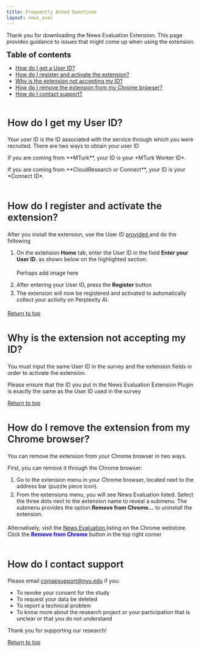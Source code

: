 ```yaml
---
title: Frequently Asked Questions
layout: news_eval
---
```

<a id="top"></a>
<html>
<head>
	<style>
		h2 {font-size: 25px;
		    font-weight:600;}
		ol li {padding-bottom:5px;}
		.extrapadding{padding:3px;}
		</style>	
</head>
<body>
<p>Thank you for downloading the News Evaluation Extension. This page provides guidance to issues that might come up when using the extension.</p>
<strong style="font-size: 20px;">Table of contents</strong>
	<ul>
		<li><a href="#userid">How do I get a User ID?</a></li>
		<li><a href="#activate">How do I register and activate the extension?</a></li>
		<li><a href="#invalid">Why is the extension not accepting my ID?</a></li>
		<li><a href="#remove">How do I remove the extension from my Chrome browser?</a></li>
		<li><a href="#help">How do I contact support?</a></li>
	</ul>

<div class="extrapadding">
 	<h2 id="userid">How do I get my User ID?</h2>
	<p>Your user ID is the ID associated with the service through which you were recruited. There are two ways to obtain your user ID</p>
	<p>If you are coming from **MTurk**, your ID is your *MTurk Worker ID*.</p>
	<p>If you are coming from **CloudResearch or Connect**, your ID is your *Connect ID*.</p>
</div>	
<div class="extrapadding">
	<h2 id="activate">How do I register and activate the extension?</h2>
	<p>After you install the extension, use the User ID <a href="#survey"> provided </a> and do the following</p>
	<ol>	
		<li>On the extension <strong>Home</strong> tab, enter the User ID in the field <strong>Enter your User ID</strong>. as shown below on the highlighted section.</li>
		<p>Perhaps add image here</p>
		<!-- <p align="center"><img src="images/User_ID_Install.png" style="padding:10px;"></p> -->
		<li>After entering your User ID, press the <strong>Register</strong> button</li>
		<li>The extension will now be registered and activated to automatically collect your activity on Perplexity AI.</li>
	</ol>
	<a href="#top">Return to top </a>
</div>
<div class="extrapadding">
	<h2 id="invalid">Why is the extension not accepting my ID?</h2>
	<p>You must input the same User ID in the survey and the extension fields in order to activate the extension.</p>
	<p>Please ensure that the ID you put in the News Evaluation Extension Plugin is exactly the same as the User ID used in the survey</p>
	<a href="#top">Return to top </a>
</div>

<!-- <div class="extrapadding">
	<h2 id="pause">How do I use Perplexity AI</h2>
	<a href="#top">Return to top</a>
</div> -->

<div class="extrapadding">
	<h2 id="remove">How do I remove the extension from my Chrome browser?</h2>
	<p>You can remove the extension from your Chrome browser in two ways.</p>
	<p>First, you can remove it through the Chrome browser:</p>
	<ol>
		<li>Go to the extension menu in your Chrome browser, located next to the address bar (puzzle piece icon).</li> 
		<li>From the extensions menu, you will see News Evaluation listed. Select the three dots next to the extension name to reveal a submenu. The submenu provides the option <strong>Remove from Chrome…</strong> to uninstall the extension.</li>
	</ol>
	<p>Alternatively, visit the <a href="https://chrome.google.com/webstore/url-historian/imdfbahhoamgbblienjdoeafphlngdim?authuser=0&hl=en">News Evaluation </a> listing on the Chrome webstore. Click the <strong style="color:blue"> Remove from Chrome</strong> button in the top right corner </p>
</div>

<div class="extrapadding">
	<h2 id="help">How do I contact support</h2>
	<p>Please email <a href="mailto:csmapsupport@nyu.edu">csmapsupport@nyu.edu</a> if you:</p>
	<ul>
		<li>To revoke your consent for the study</li>
		<li>To request your data be deleted</li>
		<li>To report a technical problem</li>
		<li>To know more about the research project or your participation that is unclear or that you do not understand</li>
	</ul>
	<p>Thank you for supporting our research!</p>
	<a href="#top">Return to top </a>
</div>


